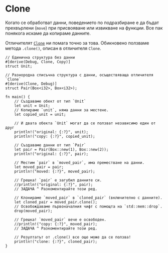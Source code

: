 # Clone

Когато се обработват данни, поведението по подразбиране е да бъдат прехвърлени
(`move`) при присвояване или извикване на функции. Все пак понякога искаме да
копираме дaнните.

Отличителят [`Clone`][clone] ни помага точно за това. Обикновено ползваме
метода `.clone()`, описан в отличителя `Clone`.

```rust,editable
// Единична структура без данни
#[derive(Debug, Clone, Copy)]
struct Unit;

// Разнородна списъчна структура с данни, осъществяваща отличителя `Clone`
#[derive(Clone, Debug)]
struct Pair(Box<i32>, Box<i32>);

fn main() {
    // Създаваме обект от тип `Unit`
    let unit = Unit;
    // Копираме `unit`, няма данни за местене.
    let copied_unit = unit;

    // И двата обекта `Unit` могат да се ползват независимо един от друг
    println!("original: {:?}", unit);
    println!("copy: {:?}", copied_unit);

    // Създаваме данни от тип `Pair`
    let pair = Pair(Box::new(1), Box::new(2));
    println!("original: {:?}", pair);

    // Местим `pair` в `moved_pair`, има преместване на данни.
    let moved_pair = pair;
    println!("moved: {:?}", moved_pair);

    // Грешка! `pair` е загубил данните си.
    //println!("original: {:?}", pair);
    // ЗАДАЧА ^ Разкоментирайте този ред.

    // Клонираме `moved_pair` в `cloned_pair` (включително с данните).
    let cloned_pair = moved_pair.clone();
    // Освобождаваме първоначалния чифт с помощта на `std::mem::drop`.
    drop(moved_pair);

    // Грешка! `moved_pair` вече е освободен.
    //println!("copy: {:?}", moved_pair);
    // ЗАДАЧА ^ Разкоментирайте този ред.

    // Резултатът от .clone() все още може да се ползва!
    println!("clone: {:?}", cloned_pair);
}
```

[clone]: https://doc.rust-lang.org/std/clone/trait.Clone.html
